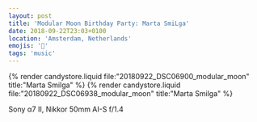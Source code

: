```yaml
---
layout: post
title: 'Modular Moon Birthday Party: Marta SmiLga'
date: 2018-09-22T23:03+0100
location: 'Amsterdam, Netherlands'
emojis: '🎹'
tags: 'music'
---
```


{% render candystore.liquid file:"20180922_DSC06900_modular_moon" title:"Marta Smilga" %}
{% render candystore.liquid file:"20180922_DSC06938_modular_moon" title:"Marta Smilga" %}

Sony α7 II, Nikkor 50mm AI-S f/1.4
